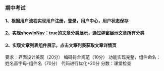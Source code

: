 ### 期中考试
#### 1、根据用户流程实现用户注册，登录，用户中心，用户状态保存
#### 2、实现showInNav：true的文章分类展示，通过弹窗展示文章所有分类
#### 3、实现文章列表组件展示，点击文章列表获取文章详情页
要求：界面设计美观（20分）
     编码符合规范（10分）
     功能实现完整，组件命名：姓名首字母-组件名（70分）
     代码进行优化+20分
分数：课堂检查
     
     